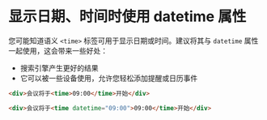 # 显示日期、时间时使用 datetime 属性

您可能知道语义 `<time>` 标签可用于显示日期或时间。建议将其与 `datetime` 属性一起使用，这会带来一些好处：

- 搜索引擎产生更好的结果
- 它可以被一些设备使用，允许您轻松添加提醒或日历事件

```html
<div>会议将于<time>09:00</time>开始</div>

<div>会议将于<time datetime="09:00">09:00</time>开始</div>
```
